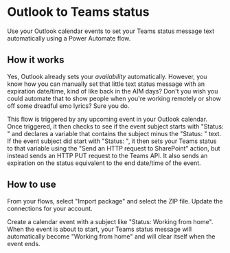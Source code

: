 # Outlook to Teams status
Use your Outlook calendar events to set your Teams status message text automatically using a Power Automate flow.

## How it works
Yes, Outlook already sets your *availability* automatically. However, you know how you can manually set that little text status message with an expiration date/time, kind of like back in the AIM days? Don't you wish you could automate that to show people when you're working remotely or show off some dreadful emo lyrics? Sure you do.

This flow is triggered by any upcoming event in your Outlook calendar. Once triggered, it then checks to see if the event subject starts with "Status: " and declares a variable that contains the subject minus the "Status: " text. If the event subject did start with "Status: ", it then sets your Teams status to that variable using the "Send an HTTP request to SharePoint" action, but instead sends an HTTP PUT request to the Teams API. It also sends an expiration on the status equivalent to the end date/time of the event.

## How to use
From your flows, select "Import package" and select the ZIP file. Update the connections for your account.

Create a calendar event with a subject like "Status: Working from home". When the event is about to start, your Teams status message will automatically become "Working from home" and will clear itself when the event ends.